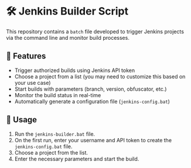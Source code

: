 # 🛠️ Jenkins Builder Script

This repository contains a `batch` file developed to trigger Jenkins projects via the command line and monitor build processes.

## 🚀 Features
- Trigger authorized builds using Jenkins API token
- Choose a project from a list (you may need to customize this based on your use case)
- Start builds with parameters (branch, version, obfuscator, etc.)
- Monitor the build status in real-time
- Automatically generate a configuration file (`jenkins-config.bat`)

## 🔧 Usage
1. Run the `jenkins-builder.bat` file.
2. On the first run, enter your username and API token to create the `jenkins-config.bat` file.
3. Choose a project from the list.
4. Enter the necessary parameters and start the build.